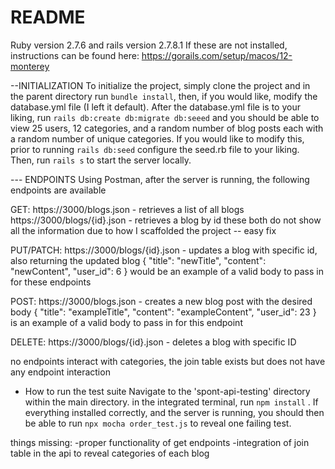 # README
Ruby version 2.7.6 and rails version 2.7.8.1
If these are not installed, instructions can be found here: https://gorails.com/setup/macos/12-monterey

--INITIALIZATION
To initialize the project, simply clone the project and in the parent directory run ```bundle install```, then, if you would like, modify the database.yml file (I left it default). After the database.yml file is to your liking, run ```rails db:create db:migrate db:seeed``` and you should be able to view 25 users, 12 categories, and a random number of blog posts each with a random number of unique categories. If you would like to modify this, prior to running ```rails db:seed``` configure the seed.rb file to your liking. Then, run ```rails s``` to start the server locally.

--- ENDPOINTS
Using Postman, after the server is running, the following endpoints are available

GET: 
https://3000/blogs.json - retrieves a list of all blogs 
https://3000/blogs/{id}.json - retrieves a blog by id
these both do not show all the information due to how I scaffolded the project -- easy fix

PUT/PATCH:
https://3000/blogs/{id}.json - updates a blog with specific id, also returning the updated blog
{
    "title": "newTitle",
    "content": "newContent",
    "user_id": 6
}
would be an example of a valid body to pass in for these endpoints

POST:
https://3000/blogs.json - creates a new blog post with the desired body
{
    "title": "exampleTitle",
    "content": "exampleContent",
    "user_id": 23
}
is an example of a valid body to pass in for this endpoint

DELETE:
https://3000/blogs/{id}.json - deletes a blog with specific ID

no endpoints interact with categories, the join table exists but does not have any endpoint interaction

* How to run the test suite
Navigate to the 'spont-api-testing' directory within the main directory. in the integrated terminal, run ```npm install``` . If everything installed correctly, and the server is running, you should then be able to run ```npx mocha order_test.js``` to reveal one failing test. 

things missing:
-proper functionality of get endpoints
-integration of join table in the api to reveal categories of each blog
